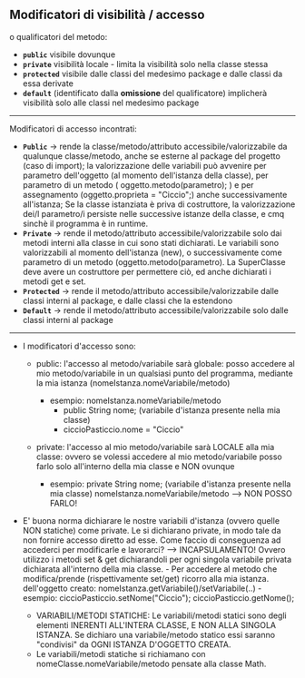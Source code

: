 ## Modificatori di visibilità / accesso
o qualificatori del metodo:  
- **`public`** visibile dovunque
- **`private`** visibilità locale - limita la visibilità solo nella classe stessa
- **`protected`** visibile dalle classi del medesimo package e dalle classi da essa derivate
- **`default`** (identificato dalla **omissione** del qualificatore) implicherà visibilità solo alle classi nel medesimo package

---
Modificatori di accesso incontrati:  
- **`Public`**  -> rende la classe/metodo/attributo accessibile/valorizzabile da qualunque classe/metodo, anche se esterne al package del progetto (caso di import);
la valorizzazione delle variabili può avvenire per parametro dell'oggetto (al momento dell'istanza della classe), per parametro di un metodo ( oggetto.metodo(parametro); ) e per assegnamento (oggetto.proprieta = "Ciccio";) anche successivamente all'istanza; Se la classe istanziata è priva di costruttore, la valorizzazione dei/l parametro/i persiste nelle successive istanze della classe, e cmq sinchè il programma è in runtime.  
- **`Private`**  -> rende il metodo/attributo accessibile/valorizzabile solo dai metodi interni alla classe in cui sono stati dichiarati.
Le variabili sono valorizzabili al momento dell'istanza (new), o successivamente come parametro di un metodo (oggetto.metodo(parametro).
La SuperClasse deve avere un costruttore per permettere ciò, ed anche dichiarati i metodi get e set. 
- **`Protected`**  ->    rende il metodo/attributo accessibile/valorizzabile dalle classi interni al package, e dalle classi che la estendono
-   **`Default`** ->  rende il metodo/attributo accessibile/valorizzabile solo dalle classi interni al package

---
- I modificatori d'accesso sono:
    -   public: l'accesso al metodo/variabile sarà globale: posso accedere al mio metodo/variabile
        in un qualsiasi punto del programma, mediante la mia istanza (nomeIstanza.nomeVariabile/metodo)
        - esempio:
            nomeIstanza.nomeVariabile/metodo
            -   public String nome; (variabile d'istanza presente nella mia classe)
            -   ciccioPasticcio.nome = "Ciccio"

    -   private: l'accesso al mio metodo/variabile sarà LOCALE alla mia classe: ovvero se volessi
        accedere al mio metodo/variabile posso farlo solo all'interno della mia classe e NON ovunque
        -   esempio:
            private String nome; (variabile d'istanza presente nella mia classe)
            nomeIstanza.nomeVariabile/metodo --> NON POSSO FARLO!

-   E' buona norma dichiarare le nostre variabili d'istanza (ovvero quelle NON statiche) come private.
    Le si dichiarano private, in modo tale da non fornire accesso diretto ad esse.
    Come faccio di conseguenza ad accederci per modificarle e lavorarci?
        --> INCAPSULAMENTO! Ovvero utilizzo i metodi set & get dichiarandoli per ogni singola variabile
            privata dichiarata all'interno della mia classe.
        -   Per accedere al metodo che modifica/prende (rispettivamente set/get)
            ricorro alla mia istanza.
            dell'oggetto creato: nomeIstanza.getVariabile()/setVariabile(..)
            -   esempio: ciccioPasticcio.setNome("Ciccio");
                            ciccioPasticcio.getNome();

    - VARIABILI/METODI STATICHE:
    Le variabili/metodi statici sono degli elementi INERENTI ALL'INTERA CLASSE, E NON ALLA SINGOLA ISTANZA.
    Se dichiaro una variabile/metodo statico essi saranno "condivisi" da OGNI ISTANZA D'OGGETTO CREATA.
    -   Le variabili/metodi statiche si richiamano con nomeClasse.nomeVariabile/metodo
        pensate alla classe Math.
